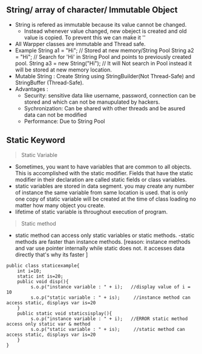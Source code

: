 ## String/ array of character/ Immutable Object
- String is refered as immutable because its value cannot be changed. 
	- Instead whenever value changed, new obeject is created and old value is copied. To prevent this we can make it ''
- All Warpper classes are immutable and Thread safe.
- Example
String a1 = "Hi"; // Stored at new memory/String Pool
String a2 = "Hi"; // Search for 'Hi' in String Pool and points to previously created pool.
String a3 = new String("Hi"); // It will Not search in Pool instead it will be stored at new memory location.
- Mutable String : Create String using StringBuilder(Not Thread-Safe) and StringBuffer (Thread-Safe).
- Advantages : 
	- Security: sensitive data like username, password, connection can be stored and which can not be manupulated by hackers.
	- Sychronization: Can be shared with other threads and be asured data can not be modified
	- Performance: Due to String Pool


## Static Keyword
> Static Variable
- Sometimes, you want to have variables that are common to all objects. This is accomplished with the static modifier. Fields that have the static modifier in their declaration are called static fields or class variables.
- static variables are stored in data segment. you may create any number of instance the same variable from same location is used.
that is only one copy of static variable will be created at the time of class loading no matter how many object you create.
- lifetime of static variable is throughout execution of program.
> Static method
- static method can access only static variables or static methods.
-static methods are faster than instance methods.
[reason: instance methods and var use pointer internally while static does not. it accesses data directly that's why its faster ]
```
public class staticexample{
	int i=10;
	static int is=20;
	public void disp(){
	     s.o.p("instance variable : " + i);   //display value of i = 10
	     s.o.p("static variable : " + is);     //instance method can access static, displays var is=20
	}
	public static void staticsisplay(){
	     s.o.p("instance variable : " + i);   //ERROR static method access only static var & method
	     s.o.p("static variable : " + is);     //static method can access static, displays var is=20
	}
}
```
